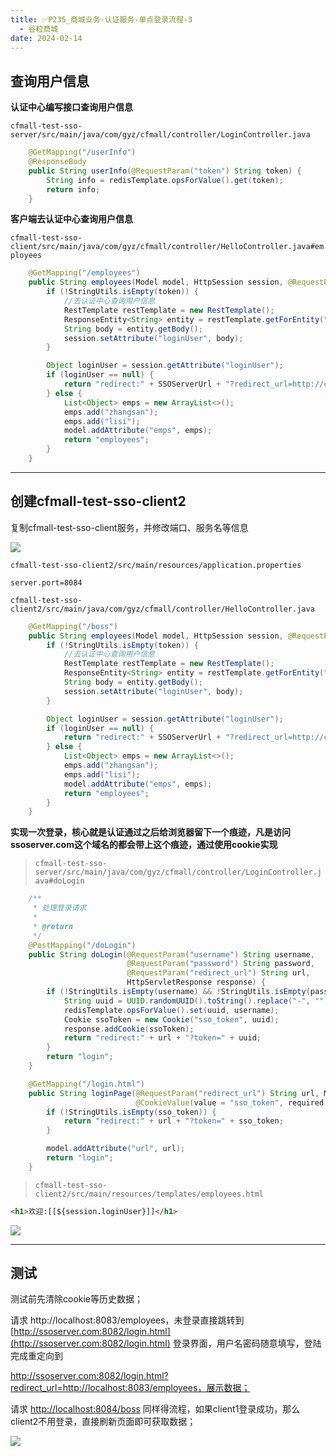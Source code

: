 ```yaml
---
title: ✅P235_商城业务-认证服务-单点登录流程-3
  - 谷粒商城
date: 2024-02-14
---
```


<!-- more -->

## 查询用户信息

**认证中心编写接口查询用户信息**

`cfmall-test-sso-server/src/main/java/com/gyz/cfmall/controller/LoginController.java`

```java
    @GetMapping("/userInfo")
    @ResponseBody
    public String userInfo(@RequestParam("token") String token) {
        String info = redisTemplate.opsForValue().get(token);
        return info;
    }
```

**客户端去认证中心查询用户信息**

`cfmall-test-sso-client/src/main/java/com/gyz/cfmall/controller/HelloController.java#employees`

```java
    @GetMapping("/employees")
    public String employees(Model model, HttpSession session, @RequestParam(value = "token", required = false) String token) {
        if (!StringUtils.isEmpty(token)) {
            //去认证中心查询用户信息
            RestTemplate restTemplate = new RestTemplate();
            ResponseEntity<String> entity = restTemplate.getForEntity("http://ssoserver.com:8082/userInfo?token=" + token, String.class);
            String body = entity.getBody();
            session.setAttribute("loginUser", body);
        }

        Object loginUser = session.getAttribute("loginUser");
        if (loginUser == null) {
            return "redirect:" + SSOServerUrl + "?redirect_url=http://client1.com:8083/employees";
        } else {
            List<Object> emps = new ArrayList<>();
            emps.add("zhangsan");
            emps.add("lisi");
            model.addAttribute("emps", emps);
            return "employees";
        }
    }
```

---

## 创建cfmall-test-sso-client2

复制cfmall-test-sso-client服务，并修改端口、服务名等信息

![](https://cfmall-hello.oss-cn-beijing.aliyuncs.com/images/202304/202304141838223.png#id=ISpTN&originHeight=296&originWidth=1141&originalType=binary&ratio=1&rotation=0&showTitle=false&status=done&style=none&title=#id=fni50&originHeight=296&originWidth=1141&originalType=binary&ratio=1&rotation=0&showTitle=false&status=done&style=none&title=)

`cfmall-test-sso-client2/src/main/resources/application.properties`

```
server.port=8084
```

`cfmall-test-sso-client2/src/main/java/com/gyz/cfmall/controller/HelloController.java`

```java
    @GetMapping("/boss")
    public String employees(Model model, HttpSession session, @RequestParam(value = "token", required = false) String token) {
        if (!StringUtils.isEmpty(token)) {
            //去认证中心查询用户信息
            RestTemplate restTemplate = new RestTemplate();
            ResponseEntity<String> entity = restTemplate.getForEntity("http://ssoserver.com:8082/userInfo?token=" + token, String.class);
            String body = entity.getBody();
            session.setAttribute("loginUser", body);
        }

        Object loginUser = session.getAttribute("loginUser");
        if (loginUser == null) {
            return "redirect:" + SSOServerUrl + "?redirect_url=http://client2.com:8084/boss";
        } else {
            List<Object> emps = new ArrayList<>();
            emps.add("zhangsan");
            emps.add("lisi");
            model.addAttribute("emps", emps);
            return "employees";
        }
    }
```

**实现一次登录，核心就是认证通过之后给浏览器留下一个痕迹，凡是访问ssoserver.com这个域名的都会带上这个痕迹，通过使用cookie实现**

> `cfmall-test-sso-server/src/main/java/com/gyz/cfmall/controller/LoginController.java#doLogin`


```java
    /**
     * 处理登录请求
     *
     * @return
     */
    @PostMapping("/doLogin")
    public String doLogin(@RequestParam("username") String username,
                          @RequestParam("password") String password,
                          @RequestParam("redirect_url") String url,
                          HttpServletResponse response) {
        if (!StringUtils.isEmpty(username) && !StringUtils.isEmpty(password)) {
            String uuid = UUID.randomUUID().toString().replace("-", "");
            redisTemplate.opsForValue().set(uuid, username);
            Cookie ssoToken = new Cookie("sso_token", uuid);
            response.addCookie(ssoToken);
            return "redirect:" + url + "?token=" + uuid;
        }
        return "login";
    }
```

```java
    @GetMapping("/login.html")
    public String loginPage(@RequestParam("redirect_url") String url, Model model,
                            @CookieValue(value = "sso_token", required = false) String sso_token) {
        if (!StringUtils.isEmpty(sso_token)) {
            return "redirect:" + url + "?token=" + sso_token;
        }

        model.addAttribute("url", url);
        return "login";
    }
```

> `cfmall-test-sso-client2/src/main/resources/templates/employees.html`


```html
<h1>欢迎:[[${session.loginUser}]]</h1>
```

![](https://cfmall-hello.oss-cn-beijing.aliyuncs.com/images/202304/202304141842803.png#id=rfeC9&originHeight=485&originWidth=692&originalType=binary&ratio=1&rotation=0&showTitle=false&status=done&style=none&title=)

---

## 测试

测试前先清除cookie等历史数据；

请求 http://localhost:8083/employees，未登录直接跳转到 [http://ssoserver.com:8082/login.html](http://ssoserver.com:8082/login.html) 登录界面，用户名密码随意填写，登陆完成重定向到

http://ssoserver.com:8082/login.html?redirect_url=http://localhost:8083/employees，展示数据；

请求 [http://localhost:8084/boss](http://localhost:8084/boss) 同样得流程，如果client1登录成功，那么client2不用登录，直接刷新页面即可获取数据；

![](https://cfmall-hello.oss-cn-beijing.aliyuncs.com/img/202401/cb69de68aaa520f91837c7805b85d9bc.gif#id=sucb8&originHeight=240&originWidth=640&originalType=binary&ratio=1&rotation=0&showTitle=false&status=done&style=none&title=)
